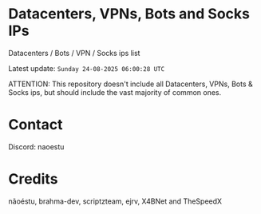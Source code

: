 # Datacenters, VPNs, Bots and Socks IPs
 
Datacenters / Bots / VPN / Socks ips list

Latest update: `Sunday 24-08-2025 06:00:28 UTC` 

ATTENTION: This repository doesn't include all Datacenters, VPNs, Bots & Socks ips, 
but should include the vast majority of common ones.

# Contact
Discord: naoestu

# Credits
nãoéstu, brahma-dev, scriptzteam, ejrv, X4BNet and TheSpeedX
